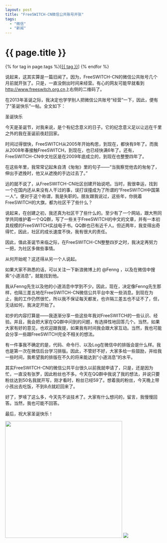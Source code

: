 ```yaml
---
layout: post
title: "FreeSWITCH-CN微信公共账号开张"
tags:
  - "微信"
  - "新闻"
---
```


# {{ page.title }}

<div class="tags">
{% for tag in page.tags %}[<a class="tag" href="/tags.html#{{ tag }}">{{ tag }}</a>] {% endfor %}
</div>

说起来，这其实算是一篇旧闻了。因为，FreeSWITCH-CN的微信公共账号几个月前就开张了。只是，一直没倒出时间来经营。有心的网友可能早就看到<http://www.freeswitch.org.cn>上右侧的二维码了。

在2013年圣诞之际，我决定也学学别人把微信公共账号“经营”一下，因此，便有了“圣诞快乐”一帖。全文如下：

圣诞快乐

今天是圣诞节，对我来说，是个有纪念意义的日子。它的纪念意义足以让远在千里之外的我在圣诞前夜赶回家。

时间过得很快，FreeSWITCH从2005年开始构思，到现在，都快有9年了。而我从2008年春接触FreeSWITCH，到现在，也已经快满6年了。还有，FreeSWITCH-CN中文社区是在2009年底成立的，到现在也整整四年了。

在这些年里，我常常记起朱自清《匆匆》里的句子——“当我察觉他去的匆匆了，伸出手遮挽时，他又从遮挽的手边过去了。”

远的就不说了，从FreeSWITCH-CN社区创建开始说吧。当时，我很幸运，找到一个在国内还从来没有人干过的事，误打误撞成为了所谓的“FreeSWITCH中国第一人”。便对于这个称谓，我是失职的。朋友跟我说过，这些年，你挑着FreeSWITCH的大旗，都为社区干了些什么？

说起来，在创建之初，我还真为社区干了些什么的。至少有了一个网站，跟大熊同学共同维护着一个QQ群，写了一些关于FreeSWITCH的中文的文章，并有一本初具规模的FreeSWITCH实战电子书。QQ群也已有近千人。但近两年，我变得出奇得忙，因此，社区的成长速度不快，我有很大的责任。

因此，值此圣诞节来临之际，在FreeSWITCH-CN整整四岁之时，我决定再努力一把，为社区多做些事情。

从何开始呢？这还得从另一个人说起。

如果大家不熟悉的话，可以关注一下新浪微博上的 @Fenng ，以及在微信中搜索“小道消息”，就能找到他。

我从Fenng先生以及他的小道消息中学到不少。因此，现在，决定像Fenng先生那样，也隔三差五地在FreeSWITCH-CN微信公共平台中发一些消息。到现在为止，我的工作仍然很忙，所以我不保证每天都发，也许隔三差五也不证不了，但，无话如何，我决定开始了。

初步的内容打算是——我逐渐分享一些这些年我对FreeSWITCH的一些认识、经验。并且，我会把大家在QQ群中问到的问题，有选择性地回答几个。当然，如果大家有好的意见，也欢迎跟我提，如果我有时间我会跟大家互动。当然，我也可能会分享一些跟FreeSWITCH完全不相关的想法。

有一件事我不确定的是，代码、命令行、以及Log在微信中的排版会是什么样。我也是第一次在微信后台学习排版。因此，不管好不好，大家多给一些鼓励，并给我一些时间，我希望我的排版在不久的将来能达到“小道消息”的水平。

其实FreeSWITCH-CN的微信公共平台很久以前我就申请了，只是，还是因为忙，一直没有张罗，因此粉丝也不多。今天在QQ群中我说了我的想法，并说只要粉丝达到50名我就开写，刚才看时，粉丝已经59了。想着我的粉丝，今天晚上带小孩出去吃饭，不到8点就赶回来了。

好了，罗嗦了这么多，今天先不谈技术了。大家有什么想问的，留言，我慢慢回答。当然，我也可能不回答。

最后，祝大家圣诞快乐！

<img width="376" src="http://www.freeswitch.org.cn/images/fscn.png"/>
<img src="http://www.freeswitch.org.cn/images/qrcode_for_FreeSWITCH-CN-wechat.jpg">
